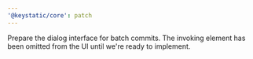 ```yaml
---
'@keystatic/core': patch
---
```


Prepare the dialog interface for batch commits. The invoking element has been omitted from the UI until we're ready to implement.
